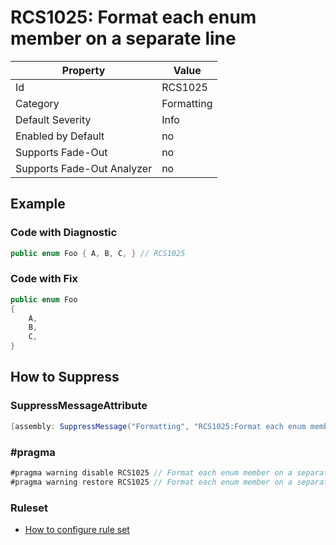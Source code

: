 # RCS1025: Format each enum member on a separate line

Property | Value
--- | ---
Id|RCS1025
Category|Formatting
Default Severity|Info
Enabled by Default|no
Supports Fade\-Out|no
Supports Fade\-Out Analyzer|no

## Example

### Code with Diagnostic

```csharp
public enum Foo { A, B, C, } // RCS1025
```

### Code with Fix

```csharp
public enum Foo
{
    A,
    B,
    C,
}
```

## How to Suppress

### SuppressMessageAttribute

```csharp
[assembly: SuppressMessage("Formatting", "RCS1025:Format each enum member on a separate line.", Justification = "<Pending>")]
```

### \#pragma

```csharp
#pragma warning disable RCS1025 // Format each enum member on a separate line.
#pragma warning restore RCS1025 // Format each enum member on a separate line.
```

### Ruleset

* [How to configure rule set](../HowToConfigureAnalyzers.md)
